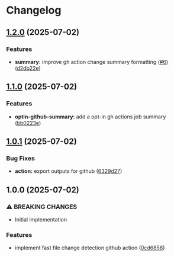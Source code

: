 # Changelog

## [1.2.0](https://github.com/taroj1205/check-changes/compare/v1.1.0...v1.2.0) (2025-07-02)


### Features

* **summary:** improve gh action change summary formatting ([#6](https://github.com/taroj1205/check-changes/issues/6)) ([d2db22e](https://github.com/taroj1205/check-changes/commit/d2db22e3b44e3be44fb2ddd95f96283006423b18))

## [1.1.0](https://github.com/taroj1205/check-changes/compare/v1.0.1...v1.1.0) (2025-07-02)


### Features

* **optin-github-summary:** add a opt-in gh actions job summary ([bb0223e](https://github.com/taroj1205/check-changes/commit/bb0223eef4dda6b863f945b0798a670de1db5697))

## [1.0.1](https://github.com/taroj1205/check-changes/compare/v1.0.0...v1.0.1) (2025-07-02)


### Bug Fixes

* **action:** export outputs for github ([6329d27](https://github.com/taroj1205/check-changes/commit/6329d27544815d837e939df29d008401706ee782))

## 1.0.0 (2025-07-02)


### ⚠ BREAKING CHANGES

* Initial implementation

### Features

* implement fast file change detection github action ([0cd6858](https://github.com/taroj1205/check-changes/commit/0cd685817c47c10a842eee6a7613fa4d3fc893f7))
